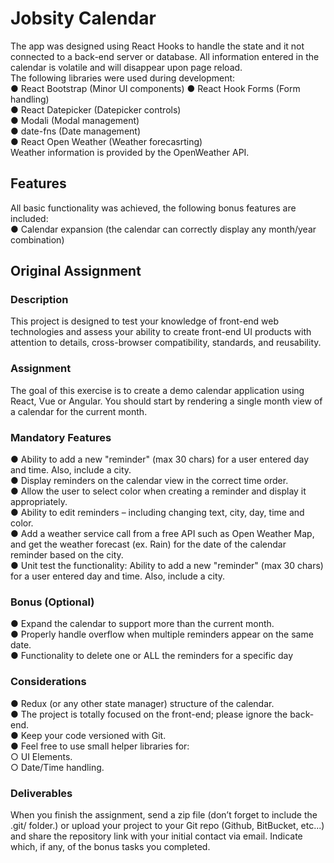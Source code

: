 # Jobsity Calendar

The app was designed using React Hooks to handle the state and it not connected to a back-end server or database. All information entered in the calendar is volatile and will disappear upon page reload.  
The following libraries were used during development:  
● React Bootstrap (Minor UI components)
● React Hook Forms (Form handling)  
● React Datepicker (Datepicker controls)  
● Modali (Modal management)  
● date-fns (Date management)  
● React Open Weather (Weather forecasrting)  
Weather information is provided by the OpenWeather API.

## Features

All basic functionality was achieved, the following bonus features are included:  
● Calendar expansion (the calendar can correctly display any month/year combination)

<!-- ● Reminder deletion
● Daily reminders deletion
● Reminder overflow in a single day -->

## Original Assignment

### Description

This project is designed to test your knowledge of front-end web technologies and assess your
ability to create front-end UI products with attention to details, cross-browser compatibility,
standards, and reusability.

### Assignment

The goal of this exercise is to create a demo calendar application using React, Vue or Angular.
You should start by rendering a single month view of a calendar for the current month.

### Mandatory Features

● Ability to add a new "reminder" (max 30 chars) for a user entered day and time. Also,
include a city.  
● Display reminders on the calendar view in the correct time order.  
● Allow the user to select color when creating a reminder and display it appropriately.  
● Ability to edit reminders – including changing text, city, day, time and color.  
● Add a weather service call from a free API such as Open Weather Map, and get the
weather forecast (ex. Rain) for the date of the calendar reminder based on the city.  
● Unit test the functionality: Ability to add a new "reminder" (max 30 chars) for a user
entered day and time. Also, include a city.

### Bonus (Optional)

● Expand the calendar to support more than the current month.  
● Properly handle overflow when multiple reminders appear on the same date.  
● Functionality to delete one or ALL the reminders for a specific day

### Considerations

● Redux (or any other state manager) structure of the calendar.  
● The project is totally focused on the front-end; please ignore the back-end.  
● Keep your code versioned with Git.  
● Feel free to use small helper libraries for:  
○ UI Elements.  
○ Date/Time handling.

### Deliverables

When you finish the assignment, send a zip file (don’t forget to include the .git/ folder.) or upload
your project to your Git repo (Github, BitBucket, etc...) and share the repository link with your
initial contact via email. Indicate which, if any, of the bonus tasks you completed.
